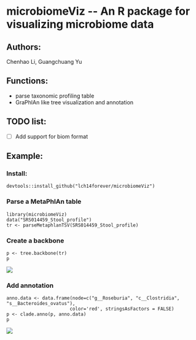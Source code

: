 # microbiomeViz -- An R package for visualizing microbiome data

## Authors: 

Chenhao Li, Guangchuang Yu

## Functions:

- parse taxonomic profiling table
- GraPhlAn like tree visualization and annotation

## TODO list:

- [ ] Add support for biom format

## Example:

### Install:
```{r}
devtools::install_github("lch14forever/microbiomeViz")
```

### Parse a MetaPhlAn table

```{r}
library(microbiomeViz)
data("SRS014459_Stool_profile")
tr <- parseMetaphlanTSV(SRS014459_Stool_profile)
```
### Create a backbone

```{r}
p <- tree.backbone(tr)
p
```
![](http://lchblogs.netlify.com/post/2018-01-18-r-metagenomeViz_files/figure-html/unnamed-chunk-4-1.png)

### Add annotation

```{r}
anno.data <- data.frame(node=c("g__Roseburia", "c__Clostridia", "s__Bacteroides_ovatus"),
                       color='red', stringsAsFactors = FALSE)
p <- clade.anno(p, anno.data)
p
```
![](http://lchblogs.netlify.com/post/2018-01-18-r-metagenomeViz_files/figure-html/unnamed-chunk-5-1.png)
